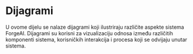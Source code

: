 # Dijagrami

U ovome dijelu se nalaze dijagrami koji ilustriraju različite aspekte sistema ForgeAI. Dijagrami su korisni za vizualizaciju odnosa između različitih komponenti sistema, korisničkih interakcija i procesa koji se odvijaju unutar sistema.